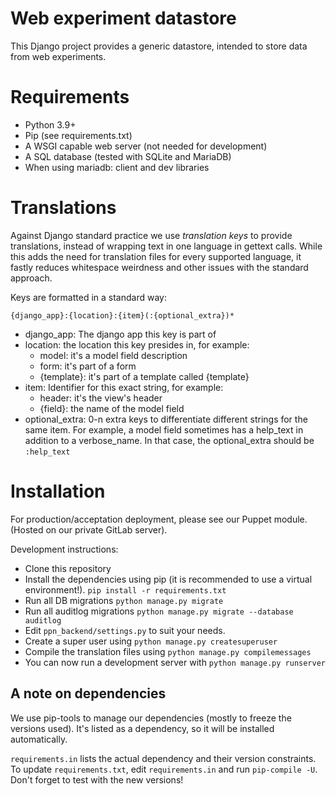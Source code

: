 # Web experiment datastore

This Django project provides a generic datastore, intended to store data from
web experiments. 

# Requirements
- Python 3.9+
- Pip (see requirements.txt)
- A WSGI capable web server (not needed for development)
- A SQL database (tested with SQLite and MariaDB)
- When using mariadb: client and dev libraries

# Translations

Against Django standard practice we use _translation keys_ to provide 
translations, instead of wrapping text in one language in gettext calls. While 
this adds the need for translation files for every supported language, it fastly
reduces whitespace weirdness and other issues with the standard approach. 

Keys are formatted in a standard way:

``{django_app}:{location}:{item}(:{optional_extra})*``

- django_app: The django app this key is part of
- location: the location this key presides in, for example:
    - model: it's a model field description
    - form: it's part of a form
    - {template}: it's part of a template called {template}
- item: Identifier for this exact string, for example:
    - header: it's the view's header
    - {field}: the name of the model field
- optional_extra: 0-n extra keys to differentiate different strings for the same
  item. For example, a model field sometimes has a help_text in addition to a
  verbose_name. In that case, the optional_extra should be ``:help_text``

# Installation

For production/acceptation deployment, please see our Puppet module. 
(Hosted on our private GitLab server).

Development instructions:
* Clone this repository
* Install the dependencies using pip (it is recommended to use a virtual 
  environment!). ``pip install -r requirements.txt``
* Run all DB migrations ``python manage.py migrate``
* Run all auditlog migrations ``python manage.py migrate --database auditlog``
* Edit ``ppn_backend/settings.py`` to suit your needs.
* Create a super user using ``python manage.py createsuperuser``
* Compile the translation files using ``python manage.py compilemessages``
* You can now run a development server with ``python manage.py runserver``


## A note on dependencies
We use pip-tools to manage our dependencies (mostly to freeze the versions 
used). It's listed as a dependency, so it will be installed automatically.

``requirements.in`` lists the actual dependency and their version constraints. 
To update ``requirements.txt``, edit ``requirements.in`` and run 
``pip-compile -U``. Don't forget to test with the new versions!

